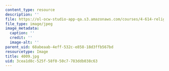 ```yaml
---
content_type: resource
description: ''
file: https://ol-ocw-studio-app-qa.s3.amazonaws.com/courses/4-614-religious-architecture-and-islamic-cultures-fall-2002/3cea1d8c525f58f050c7783ddb038c63_4009.jpg
file_type: image/jpeg
image_metadata:
  caption: ''
  credit: ''
  image-alt: ''
parent_uid: 68abeaab-4eff-532c-e858-18d3ffb567bd
resourcetype: Image
title: 4009.jpg
uid: 3cea1d8c-525f-58f0-50c7-783ddb038c63
---
```

